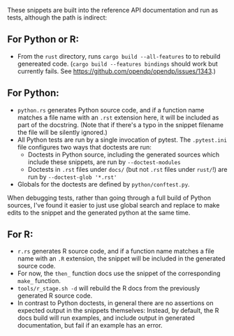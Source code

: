 These snippets are built into the reference API documentation and run as tests, although the path is indirect:

## For Python or R:

- From the `rust` directory, runs `cargo build --all-features` to to rebuild genereated code.
(`cargo build --features bindings` should work but currently fails. See https://github.com/opendp/opendp/issues/1343.)

## For Python:

- `python.rs` generates Python source code, and if a function name matches a file name with an `.rst` extension here, it will be included as part of the docstring. (Note that if there's a typo in the snippet filename the file will be silently ignored.)
- All Python tests are run by a single invocation of pytest. The `.pytest.ini` file configures two ways that doctests are run:
  - Doctests in Python source, including the generated sources which include these snippets, are run by `--doctest-modules`
  - Doctests in `.rst` files under `docs/` (but not `.rst` files under `rust/`!) are run by `--doctest-glob '*.rst'`
- Globals for the doctests are defined by `python/conftest.py`.

When debugging tests, rather than going through a full build of Python sources, I've found it easier to just use global search and replace to make edits to the snippet and the generated python at the same time.

## For R:

- `r.rs` generates R source code, and if a function name matches a file name with an `.R` extension, the snippet will be included in the generated source code.
- For now, the `then_` function docs use the snippet of the corresponding `make_` function.
- `tools/r_stage.sh -d` will rebuild the R docs from the previously generated R source code.
- In contrast to Python doctests, in general there are no assertions on expected output in the snippets themselves: Instead, by default, the R docs build will run examples, and include output in generated documentation, but fail if an example has an error.
